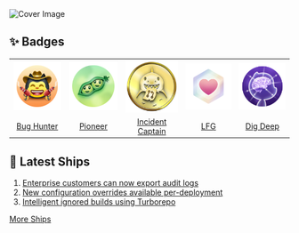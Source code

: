 <img width="1500" alt="Cover Image" src="https://user-images.githubusercontent.com/16027268/190267009-3d8c9f91-5426-4147-88cd-4d77eaeeb23c.png">

## ✨ Badges

<table>
  <tr>
    <td align="center">
      <a href="">
        <img src="https://github.com/Schweinepriester/github-profile-achievements/raw/main/images/quickdraw-default.png" width="100px;" alt=""/>
      </a>
    </td>
    <td align="center">
      <a href="">
        <img src="https://github.com/Schweinepriester/github-profile-achievements/raw/main/images/pair-extraordinaire-default.png" width="100px;" alt=""/>
      </a>
    </td>
    <td align="center">
      <a href="">
        <img src="https://github.com/Schweinepriester/github-profile-achievements/raw/main/images/tiers/pull-shark-gold.png" width="100px;" alt=""/>
      </a>
    </td>
    <td align="center">
      <a href="">
        <img src="https://github.com/Schweinepriester/github-profile-achievements/raw/main/images/public-sponsor-default.png" width="100px;" alt=""/>
      </a>
    </td>
     <td align="center">
      <a href="">
        <img src="https://github.com/Schweinepriester/github-profile-achievements/raw/main/images/galaxy-brain-default.png" width="100px;" alt=""/>
      </a>
    </td>
  </tr>
   <tr>
    <td align="center">
      <a href="">Bug Hunter</a>
    </td>
    <td align="center">
      <a href="">Pioneer</a>
    </td>
    <td align="center">
      <a href="">Incident Captain</a>
    </td>
    <td align="center">
      <a href="">LFG</a>
    </td>
    <td align="center">
      <a href="">Dig Deep</a>
    </td>
  </tr>
</table>

## 🚢 Latest Ships

1. [Enterprise customers can now export audit logs](https://vercel.com/changelog/enterprise-customers-can-now-export-audit-logs)
2. [New configuration overrides available per-deployment](https://vercel.com/changelog/new-configuration-overrides-available-per-deployment)
3. [Intelligent ignored builds using Turborepo](https://vercel.com/changelog/intelligent-ignored-builds-using-turborepo)

[More Ships](https://vercel.com/changelog/intelligent-ignored-builds-using-turborepo)
